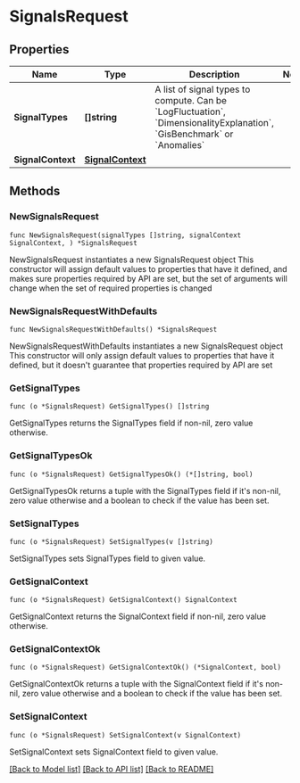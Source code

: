 # SignalsRequest

## Properties

Name | Type | Description | Notes
------------ | ------------- | ------------- | -------------
**SignalTypes** | **[]string** | A list of signal types to compute. Can be &#x60;LogFluctuation&#x60;, &#x60;DimensionalityExplanation&#x60;, &#x60;GisBenchmark&#x60; or &#x60;Anomalies&#x60;  | 
**SignalContext** | [**SignalContext**](SignalContext.md) |  | 

## Methods

### NewSignalsRequest

`func NewSignalsRequest(signalTypes []string, signalContext SignalContext, ) *SignalsRequest`

NewSignalsRequest instantiates a new SignalsRequest object
This constructor will assign default values to properties that have it defined,
and makes sure properties required by API are set, but the set of arguments
will change when the set of required properties is changed

### NewSignalsRequestWithDefaults

`func NewSignalsRequestWithDefaults() *SignalsRequest`

NewSignalsRequestWithDefaults instantiates a new SignalsRequest object
This constructor will only assign default values to properties that have it defined,
but it doesn't guarantee that properties required by API are set

### GetSignalTypes

`func (o *SignalsRequest) GetSignalTypes() []string`

GetSignalTypes returns the SignalTypes field if non-nil, zero value otherwise.

### GetSignalTypesOk

`func (o *SignalsRequest) GetSignalTypesOk() (*[]string, bool)`

GetSignalTypesOk returns a tuple with the SignalTypes field if it's non-nil, zero value otherwise
and a boolean to check if the value has been set.

### SetSignalTypes

`func (o *SignalsRequest) SetSignalTypes(v []string)`

SetSignalTypes sets SignalTypes field to given value.


### GetSignalContext

`func (o *SignalsRequest) GetSignalContext() SignalContext`

GetSignalContext returns the SignalContext field if non-nil, zero value otherwise.

### GetSignalContextOk

`func (o *SignalsRequest) GetSignalContextOk() (*SignalContext, bool)`

GetSignalContextOk returns a tuple with the SignalContext field if it's non-nil, zero value otherwise
and a boolean to check if the value has been set.

### SetSignalContext

`func (o *SignalsRequest) SetSignalContext(v SignalContext)`

SetSignalContext sets SignalContext field to given value.



[[Back to Model list]](../README.md#documentation-for-models) [[Back to API list]](../README.md#documentation-for-api-endpoints) [[Back to README]](../README.md)


